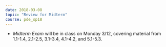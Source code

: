 ```yaml
---
date: 2018-03-08
topic: "Review for Midterm"
course: pde_sp18
---
```


- *Midterm Exam* will be in class on Monday 3/12, covering material from 1.1-1.4, 2.1-2.5, 3.1-3.4, 4.1-4.2, and 5.1-5.3.
